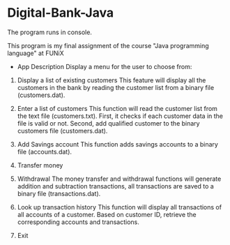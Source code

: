 ﻿# Digital-Bank-Java

The program runs in console.

This program is my final assignment of the course "Java programming language" at FUNiX

* App Description
Display a menu for the user to choose from:

1. Display a list of existing customers
This feature will display all the customers in the bank by reading the customer list from a binary file (customers.dat).

2. Enter a list of customers
This function will read the customer list from the text file (customers.txt).
First, it checks if each customer data in the file is valid or not.
Second, add qualified customer to the binary customers file (customers.dat). 

3. Add Savings account
This function adds savings accounts to a binary file (accounts.dat).

4. Transfer money
5. Withdrawal
The money transfer and withdrawal functions will generate addition and subtraction transactions, all transactions are saved to a binary file (transactions.dat).

6. Look up transaction history
This function will display all transactions of all accounts of a customer. Based on customer ID, retrieve the corresponding accounts and transactions.

0. Exit
